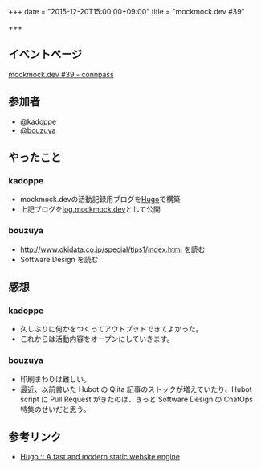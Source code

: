+++
date = "2015-12-20T15:00:00+09:00"
title = "mockmock.dev #39"

+++

## イベントページ
[mockmock.dev #39 - connpass](http://mockmock.connpass.com/event/24197/)

## 参加者

* [@kadoppe](https://twitter.com/kadoppe)
* [@bouzuya](https://twitter.com/bouzuya)

## やったこと

### kadoppe

* mockmock.devの活動記録用ブログを[Hugo](https://gohugo.io/)で構築
* 上記ブログを[log.mockmock.dev](http://mockmock.github.io/)として公開

### bouzuya

* http://www.okidata.co.jp/special/tips1/index.html を読む
* Software Design を読む

## 感想

### kadoppe

* 久しぶりに何かをつくってアウトプットできてよかった。
* これからは活動内容をオープンにしていきます。

### bouzuya

- 印刷まわりは難しい。
- 最近、以前書いた Hubot の Qiita 記事のストックが増えていたり、Hubot script に Pull Request がきたのは、きっと Software Design の ChatOps 特集のせいだと思う。

## 参考リンク
* [Hugo :: A fast and modern static website engine](https://gohugo.io/)
